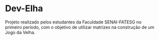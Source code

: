 # Dev-Elha
Projeto realizado pelos estudantes da Faculdade SENAI-FATESG no primeiro período, com o objetivo de utilizar matrizes na construção de um Jogo da Velha.
